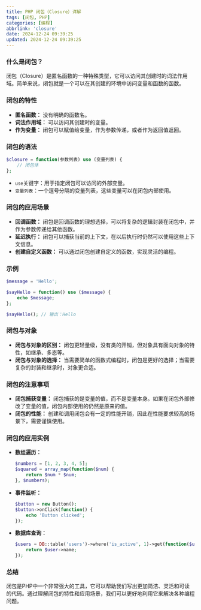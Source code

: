 ```yaml
---
title: PHP 闭包（Closure）详解
tags: [闭包, PHP]
categories: [编程]
abbrlink: 'closure'
date: 2024-12-24 09:39:25
updated: 2024-12-24 09:39:25
---
```


### 什么是闭包？

闭包（Closure）是匿名函数的一种特殊类型，它可以访问其创建时的词法作用域。简单来说，闭包就是一个可以在其创建的环境中访问变量和函数的函数。

### 闭包的特性

* **匿名函数：** 没有明确的函数名。
* **词法作用域：** 可以访问其创建时的变量。
* **作为变量：** 闭包可以赋值给变量，作为参数传递，或者作为返回值返回。

### 闭包的语法

```php
$closure = function(参数列表) use (变量列表) {
    // 闭包体
};
```

* `use`关键字：用于指定闭包可以访问的外部变量。
* `变量列表`：一个逗号分隔的变量列表，这些变量可以在闭包内部使用。

### 闭包的应用场景

* **回调函数：** 闭包是回调函数的理想选择，可以将复杂的逻辑封装在闭包中，并作为参数传递给其他函数。
* **延迟执行：** 闭包可以捕获当前的上下文，在以后执行时仍然可以使用这些上下文信息。
* **创建自定义函数：** 可以通过闭包创建自定义的函数，实现灵活的编程。

### 示例

```php
$message = 'Hello';

$sayHello = function() use ($message) {
    echo $message;
};

$sayHello(); // 输出：Hello
```

### 闭包与对象

* **闭包与对象的区别：** 闭包更轻量级，没有类的开销，但对象具有面向对象的特性，如继承、多态等。
* **闭包与对象的选择：** 当需要简单的函数式编程时，闭包是更好的选择；当需要复杂的封装和继承时，对象更合适。

### 闭包的注意事项

* **闭包捕获变量：** 闭包捕获的是变量的值，而不是变量本身。如果在闭包外部修改了变量的值，闭包内部使用的仍然是原来的值。
* **闭包的性能：** 创建和调用闭包会有一定的性能开销，因此在性能要求较高的场景下，需要谨慎使用。

### 闭包的应用实例

* **数组遍历：**
  ```php
  $numbers = [1, 2, 3, 4, 5];
  $squared = array_map(function($num) {
      return $num * $num;
  }, $numbers);
  ```
* **事件监听：**
  ```php
  $button = new Button();
  $button->onClick(function() {
      echo 'Button clicked';
  });
  ```
* **数据库查询：**
  ```php
  $users = DB::table('users')->where('is_active', 1)->get(function($user) {
      return $user->name;
  });
  ```

### 总结

闭包是PHP中一个非常强大的工具，它可以帮助我们写出更加简洁、灵活和可读的代码。通过理解闭包的特性和应用场景，我们可以更好地利用它来解决各种编程问题。